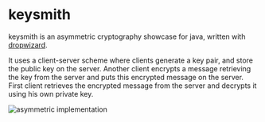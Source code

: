 keysmith
========

keysmith is an asymmetric cryptography showcase for java, written with 
[dropwizard](https://github.com/codahale/dropwizard).

It uses a client-server scheme where clients generate a key pair, and store the 
public key on the server. Another client encrypts a message retrieving the key 
from the server and puts this encrypted message on the server. First client
retrieves the encrypted message from the server and decrypts it using his own
private key.

![asymmetric implementation](https://raw.github.com/hakandilek/keysmith/master/asymmetric.jpg "asymmetric implementation")

